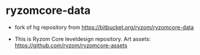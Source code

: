 # ryzomcore-data

* fork of hg repository from https://bitbucket.org/ryzom/ryzomcore-data

* This is Ryzom Core leveldesign repository. Art assets: https://github.com/ryzom/ryzomcore-assets